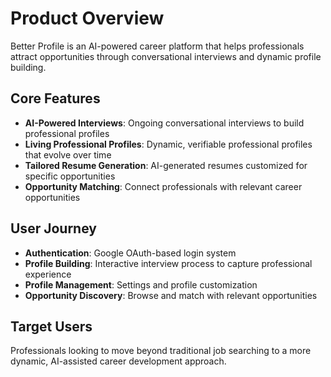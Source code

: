 # Product Overview

Better Profile is an AI-powered career platform that helps professionals attract opportunities through conversational interviews and dynamic profile building.

## Core Features
- **AI-Powered Interviews**: Ongoing conversational interviews to build professional profiles
- **Living Professional Profiles**: Dynamic, verifiable professional profiles that evolve over time
- **Tailored Resume Generation**: AI-generated resumes customized for specific opportunities
- **Opportunity Matching**: Connect professionals with relevant career opportunities

## User Journey
- **Authentication**: Google OAuth-based login system
- **Profile Building**: Interactive interview process to capture professional experience
- **Profile Management**: Settings and profile customization
- **Opportunity Discovery**: Browse and match with relevant opportunities

## Target Users
Professionals looking to move beyond traditional job searching to a more dynamic, AI-assisted career development approach.